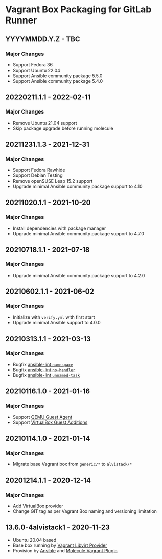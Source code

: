 # Vagrant Box Packaging for GitLab Runner

## YYYYMMDD.Y.Z - TBC

### Major Changes

  - Support Fedora 36
  - Support Ubuntu 22.04
  - Support Ansible community package 5.5.0
  - Support Ansible community package 5.4.0

## 20220211.1.1 - 2022-02-11

### Major Changes

  - Remove Ubuntu 21.04 support
  - Skip package upgrade before running molecule

## 20211231.1.3 - 2021-12-31

### Major Changes

  - Support Fedora Rawhide
  - Support Debian Testing
  - Remove openSUSE Leap 15.2 support
  - Upgrade minimal Ansible community package support to 4.10

## 20211020.1.1 - 2021-10-20

### Major Changes

  - Install dependencies with package manager
  - Upgrade minimal Ansible community package support to 4.7.0

## 20210718.1.1 - 2021-07-18

### Major Changes

  - Upgrade minimal Ansible community package support to 4.2.0

## 20210602.1.1 - 2021-06-02

### Major Changes

  - Initialize with `verify.yml` with first start
  - Upgrade minimal Ansible support to 4.0.0

## 20210313.1.1 - 2021-03-13

### Major Changes

  - Bugfix [ansible-lint `namespace`](https://github.com/ansible-community/ansible-lint/pull/1451)
  - Bugfix [ansible-lint `no-handler`](https://github.com/ansible-community/ansible-lint/pull/1402)
  - Bugfix [ansible-lint `unnamed-task`](https://github.com/ansible-community/ansible-lint/pull/1413)

## 20210116.1.0 - 2021-01-16

### Major Changes

  - Support [QEMU Guest Agent](https://wiki.qemu.org/Features/GuestAgent)
  - Support [VirtualBox Guest Additions](https://www.virtualbox.org/manual/ch04.html)

## 20210114.1.0 - 2021-01-14

### Major Changes

  - Migrate base Vagrant box from `generic/*` to `alvistack/*`

## 20201214.1.1 - 2020-12-14

### Major Changes

  - Add VirtualBox provider
  - Change GIT tag as per Vagrant Box naming and versioning limitation

## 13.6.0-4alvistack1 - 2020-11-23

  - Ubuntu 20.04 based
  - Base box running by [Vagrant Libvirt Provider](https://github.com/vagrant-libvirt/vagrant-libvirt)
  - Provision by [Ansible](https://www.ansible.com/) and [Molecule Vagrant Plugin](https://github.com/ansible-community/molecule-vagrant)

